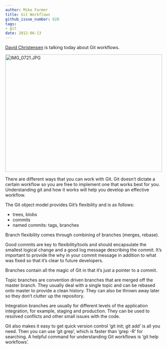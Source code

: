 ```yaml
---
author: Mike Farmer
title: Git Workflows
github_issue_number: 628
tags:
- git
date: 2012-06-13
---
```


[David Christensen](/blog/authors/david-christensen/) is talking today about Git workflows.

<a href="https://www.flickr.com/photos/80083124@N08/7369039912/" title="IMG_0721.JPG by endpoint920, on Flickr"><img alt="IMG_0721.JPG" height="375" src="/blog/2012/06/git-workflows/image-0.jpeg" width="500"/></a>

There are different ways that you can work with Git. Git doesn’t dictate a certain workflow so you are free to implement one that works best for you. Understanding git and how it works will help you develop an effective workflow.

The Git object model provides Git’s flexibility and is as follows:

- trees, blobs
- commits
- named commits: tags, branches

Branch flexibility comes through combining of branches (merges, rebase).

Good commits are key to flexibility/tools and should encapsulate the smallest logical change and a good log message describing the commit. It’s important to provide the why in your commit message in addition to what was fixed so that it’s clear to future developers.

Branches contain all the magic of Git in that it’s just a pointer to a commit.

Topic branches are convention driven branches that are merged off the master branch. They usually deal with a single topic and can be rebased onto master to provide a clean history. They can also be thrown away later so they don’t clutter up the repository.

Integration branches are usually for different levels of the application integration, for example, staging and production. They can be used to resolved conflicts and other small issues with the code.

Git also makes it easy to get quick version control ‘git init; git add’ is all you need. Then you can use ‘git grep’, which is faster than ‘grep -R’ for searching. A helpful command for understanding Git workflows is ‘git help workflows’.
